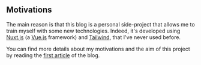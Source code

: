 ## Motivations
The main reason is that this blog is a personal side-project that allows me to train myself with some new technologies.
Indeed, it's developed using [Nuxt.js](https://nuxtjs.org) (a [Vue.js](https://vuejs.org) framework) and
[Tailwind](https://tailwindcss.com), that I've never used before.

You can find more details about my motivations and the aim of this project by reading the
[first article](http://localhost:3000/posts/hello_world) of the blog.
